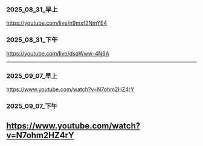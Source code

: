 ### 2025_08_31_早上
https://youtube.com/live/n9mxf2NmYE4

### 2025_08_31_下午

https://youtube.com/live/dsqWww-4N6A

---

### 2025_09_07_早上
https://www.youtube.com/watch?v=N7ohm2HZ4rY

### 2025_09_07_下午

https://www.youtube.com/watch?v=N7ohm2HZ4rY
---
